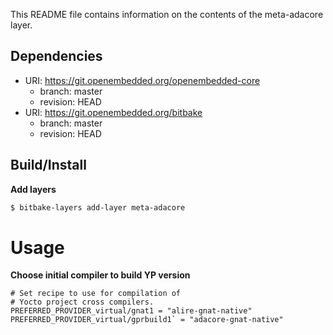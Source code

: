This README file contains information on the contents of the meta-adacore layer.

## Dependencies

* URI: https://git.openembedded.org/openembedded-core
    * branch: master
    * revision: HEAD
* URI: https://git.openembedded.org/bitbake
    * branch: master
    * revision: HEAD

## Build/Install

**Add layers**
```sh
$ bitbake-layers add-layer meta-adacore
```

# Usage

**Choose initial compiler to build YP version**
```Bitbake
# Set recipe to use for compilation of
# Yocto project cross compilers.
PREFERRED_PROVIDER_virtual/gnat1 = "alire-gnat-native"
PREFERRED_PROVIDER_virtual/gprbuild1` = "adacore-gnat-native"
```
